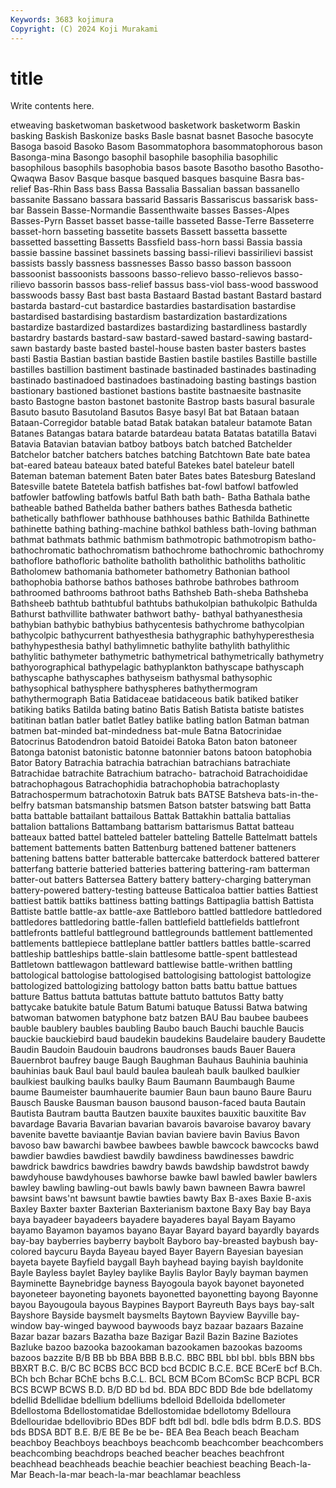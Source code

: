 ```yaml
---
Keywords: 3683 kojimura
Copyright: (C) 2024 Koji Murakami
---
```


# title

Write contents here.



etweaving basketwoman basketwood basketwork basketworm Baskin basking Baskish
Baskonize basks Basle basnat basnet Basoche basocyte Basoga basoid Basoko
Basom Basommatophora basommatophorous bason Basonga-mina Basongo basophil basophile basophilia basophilic
basophilous basophils basophobia basos basote Basotho basotho Basotho-Qwaqwa Basov Basque
basque basqued basques basquine Basra bas-relief Bas-Rhin Bass bass Bassa
Bassalia Bassalian bassan bassanello bassanite Bassano bassara bassarid Bassaris Bassariscus
bassarisk bass-bar Bassein Basse-Normandie Bassenthwaite basses Basses-Alpes Basses-Pyrn Basset basset
basse-taille basseted Basse-Terre Basseterre basset-horn basseting bassetite bassets Bassett bassetta
bassette bassetted bassetting Bassetts Bassfield bass-horn bassi Bassia bassia bassie
bassine bassinet bassinets bassing bassi-rilievi bassirilievi bassist bassists bassly bassness
bassnesses Basso basso basson bassoon bassoonist bassoonists bassoons basso-relievo basso-relievos
basso-rilievo bassorin bassos bass-relief bassus bass-viol bass-wood basswood basswoods bassy
Bast bast basta Bastaard Bastad bastant Bastard bastard bastarda bastard-cut
bastardice bastardies bastardisation bastardise bastardised bastardising bastardism bastardization bastardizations bastardize
bastardized bastardizes bastardizing bastardliness bastardly bastardry bastards bastard-saw bastard-sawed bastard-sawing
bastard-sawn bastardy baste basted bastel-house basten baster basters bastes basti
Bastia Bastian bastian bastide Bastien bastile bastiles Bastille bastille bastilles
bastillion bastiment bastinade bastinaded bastinades bastinading bastinado bastinadoed bastinadoes bastinadoing
basting bastings bastion bastionary bastioned bastionet bastions bastite bastnaesite bastnasite
basto Bastogne baston bastonet bastonite Bastrop basts basural basurale Basuto
basuto Basutoland Basutos Basye basyl Bat bat Bataan bataan Bataan-Corregidor
batable batad Batak batakan bataleur batamote Batan Batanes Batangas batara
batarde batardeau batata Batatas batatilla Batavi Batavia Batavian batavian batboy
batboys batch batched Batchelder Batchelor batcher batchers batches batching Batchtown
Bate bate batea bat-eared bateau bateaux bated bateful Batekes batel
bateleur batell Bateman bateman batement Baten bater Bates bates Batesburg
Batesland Batesville batete Batetela batfish batfishes bat-fowl batfowl batfowled batfowler
batfowling batfowls batful Bath bath bath- Batha Bathala bathe batheable
bathed Bathelda bather bathers bathes Bathesda bathetic bathetically bathflower bathhouse
bathhouses bathic Bathilda Bathinette bathinette bathing bathing-machine bathkol bathless bath-loving
bathman bathmat bathmats bathmic bathmism bathmotropic bathmotropism batho- bathochromatic bathochromatism
bathochrome bathochromic bathochromy bathoflore bathofloric batholite batholith batholithic batholiths batholitic
Batholomew bathomania bathometer bathometry Bathonian bathool bathophobia bathorse bathos bathoses
bathrobe bathrobes bathroom bathroomed bathrooms bathroot baths Bathsheb Bath-sheba Bathsheba
Bathsheeb bathtub bathtubful bathtubs bathukolpian bathukolpic Bathulda Bathurst bathvillite bathwater
bathwort bathy- bathyal bathyanesthesia bathybian bathybic bathybius bathycentesis bathychrome bathycolpian
bathycolpic bathycurrent bathyesthesia bathygraphic bathyhyperesthesia bathyhypesthesia bathyl bathylimnetic bathylite bathylith
bathylithic bathylitic bathymeter bathymetric bathymetrical bathymetrically bathymetry bathyorographical bathypelagic bathyplankton
bathyscape bathyscaph bathyscaphe bathyscaphes bathyseism bathysmal bathysophic bathysophical bathysphere bathyspheres
bathythermogram bathythermograph Batia Batidaceae batidaceous batik batiked batiker batiking batiks
Batilda bating batino Batis Batish Batista batiste batistes batitinan batlan
batler batlet Batley batlike batling batlon Batman batman batmen bat-minded
bat-mindedness bat-mule Batna Batocrinidae Batocrinus Batodendron batoid Batoidei Batoka Baton
baton batoneer Batonga batonist batonistic batonne batonnier batons batoon batophobia
Bator Batory Batrachia batrachia batrachian batrachians batrachiate Batrachidae batrachite Batrachium
batracho- batrachoid Batrachoididae batrachophagous Batrachophidia batrachophobia batrachoplasty Batrachospermum batrachotoxin Batruk
bats BATSE Batsheva bats-in-the-belfry batsman batsmanship batsmen Batson batster batswing
batt Batta batta battable battailant battailous Battak Battakhin battalia battalias
battalion battalions Battambang battarism battarismus Battat batteau batteaux batted battel
batteled batteler batteling Battelle Battelmatt battels battement battements batten Battenburg
battened battener batteners battening battens batter batterable battercake batterdock battered
batterer batterfang batterie batteried batteries battering battering-ram batterman batter-out batters
Battersea Battery battery battery-charging batteryman battery-powered battery-testing batteuse Batticaloa battier
batties Battiest battiest battik battiks battiness batting battings Battipaglia battish
Battista Battiste battle battle-ax battle-axe Battleboro battled battledore battledored battledores
battledoring battle-fallen battlefield battlefields battlefront battlefronts battleful battleground battlegrounds battlement
battlemented battlements battlepiece battleplane battler battlers battles battle-scarred battleship battleships
battle-slain battlesome battle-spent battlestead Battletown battlewagon battleward battlewise battle-writhen battling
battological battologise battologised battologising battologist battologize battologized battologizing battology batton
batts battu battue battues batture Battus battuta battutas battute battuto
battutos Batty batty battycake batukite batule Batum Batumi batuque Batussi
Batwa batwing batwoman batwomen batyphone batz batzen BAU Bau baubee
baubees bauble baublery baubles baubling Baubo bauch Bauchi bauchle Baucis
bauckie bauckiebird baud baudekin baudekins Baudelaire baudery Baudette Baudin Baudoin
Baudouin baudrons baudronses bauds Bauer Bauera Bauernbrot baufrey bauge Baugh
Baughman Bauhaus Bauhinia bauhinia bauhinias bauk Baul baul bauld baulea
bauleah baulk baulked baulkier baulkiest baulking baulks baulky Baum Baumann
Baumbaugh Baume baume Baumeister baumhauerite baumier Baun baun bauno Baure
Bauru Bausch Bauske Bausman bauson bausond bauson-faced bauta Bautain Bautista
Bautram bautta Bautzen bauxite bauxites bauxitic bauxitite Bav bavardage Bavaria
Bavarian bavarian bavarois bavaroise bavaroy bavary bavenite bavette baviaantje Bavian
bavian baviere bavin Bavius Bavon bavoso baw bawarchi bawbee bawbees
bawble bawcock bawcocks bawd bawdier bawdies bawdiest bawdily bawdiness bawdinesses
bawdric bawdrick bawdrics bawdries bawdry bawds bawdship bawdstrot bawdy bawdyhouse
bawdyhouses bawhorse bawke bawl bawled bawler bawlers bawley bawling bawling-out
bawls bawly bawn bawneen Bawra bawrel bawsint baws'nt bawsunt bawtie
bawties bawty Bax B-axes Baxie B-axis Baxley Baxter baxter Baxterian
Baxterianism baxtone Baxy Bay bay Baya baya bayadeer bayadeers bayadere
bayaderes bayal Bayam Bayamo bayamo Bayamon bayamos bayano Bayar Bayard
bayard bayardly bayards bay-bay bayberries bayberry baybolt Bayboro bay-breasted baybush
bay-colored baycuru Bayda Bayeau bayed Bayer Bayern Bayesian bayesian bayeta
bayete Bayfield baygall Bayh bayhead baying bayish bayldonite Bayle Bayless
baylet Bayley baylike Baylis Baylor Bayly bayman baymen Bayminette Baynebridge
bayness Bayogoula bayok bayonet bayoneted bayoneteer bayoneting bayonets bayonetted bayonetting
bayong Bayonne bayou Bayougoula bayous Baypines Bayport Bayreuth Bays bays
bay-salt Bayshore Bayside baysmelt baysmelts Baytown Bayview Bayville bay-window bay-winged
baywood baywoods bayz bazaar bazaars Bazaine Bazar bazar bazars Bazatha
baze Bazigar Bazil Bazin Bazine Baziotes Bazluke bazoo bazooka bazookaman
bazookamen bazookas bazooms bazoos bazzite B/B BB bb BBA BBB
B.B.C. BBC BBL bbl bbl. bbls BBN bbs BBXRT B.C.
B/C BC BCBS BCC BCD bcd BCDIC B.C.E. BCE BCerE
bcf B.Ch. BCh bch Bchar BChE bchs B.C.L. BCL BCM
BCom BComSc BCP BCPL BCR BCS BCWP BCWS B.D. B/D
BD bd bd. BDA BDC BDD Bde bde bdellatomy bdellid
Bdellidae bdellium bdelliums bdelloid Bdelloida bdellometer Bdellostoma Bdellostomatidae Bdellostomidae bdellotomy
Bdelloura Bdellouridae bdellovibrio BDes BDF bdft bdl bdl. bdle bdls
bdrm B.D.S. BDS bds BDSA BDT B.E. B/E BE Be
be be- BEA Bea Beach beach Beacham beachboy Beachboys beachboys
beachcomb beachcomber beachcombers beachcombing beachdrops beached beacher beaches beachfront beachhead
beachheads beachie beachier beachiest beaching Beach-la-Mar Beach-la-mar beach-la-mar beachlamar beachless

